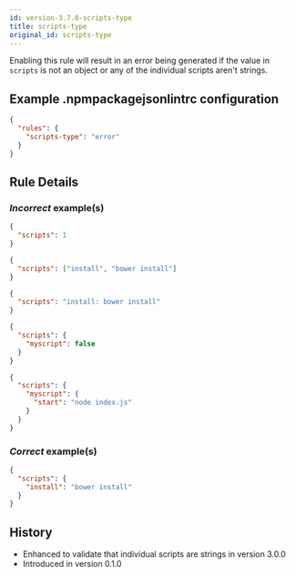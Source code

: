 ```yaml
---
id: version-3.7.0-scripts-type
title: scripts-type
original_id: scripts-type
---
```


Enabling this rule will result in an error being generated if the value in `scripts` is not an object or any of the individual scripts aren't strings.

## Example .npmpackagejsonlintrc configuration

```json
{
  "rules": {
    "scripts-type": "error"
  }
}
```

## Rule Details

### *Incorrect* example(s)

```json
{
  "scripts": 1
}
```

```json
{
  "scripts": ["install", "bower install"]
}
```

```json
{
  "scripts": "install: bower install"
}
```

```json
{
  "scripts": {
    "myscript": false
  }
}
```

```json
{
  "scripts": {
    "myscript": {
      "start": "node index.js"
    }
  }
}
```

### *Correct* example(s)

```json
{
  "scripts": {
    "install": "bower install"
  }
}
```

## History

* Enhanced to validate that individual scripts are strings in version 3.0.0
* Introduced in version 0.1.0
